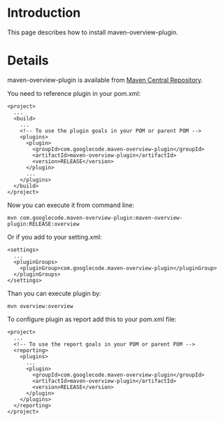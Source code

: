 # Introduction #

This page describes how to install maven-overview-plugin.


# Details #

maven-overview-plugin is available from [Maven Central Repository](http://repo1.maven.org/maven2/).

You need to reference plugin in your pom.xml:
```
<project>
  ...
  <build>
    ...
    <!-- To use the plugin goals in your POM or parent POM -->
    <plugins>
      <plugin>
        <groupId>com.googlecode.maven-overview-plugin</groupId>
        <artifactId>maven-overview-plugin</artifactId>
        <version>RELEASE</version>
      </plugin>
      ...
    </plugins>
  </build>
</project>
```

Now you can execute it from command line:
```
mvn com.googlecode.maven-overview-plugin:maven-overview-plugin:RELEASE:overview
```
Or if you add to your setting.xml:
```
<settings>
  ...
  <pluginGroups>
    <pluginGroup>com.googlecode.maven-overview-plugin</pluginGroup>
  </pluginGroups>
</settings>
```
Than you can execute plugin by:
```
mvn overview:overview
```

To configure plugin as report add this to your pom.xml file:
```
<project>
  ...
  <!-- To use the report goals in your POM or parent POM -->
  <reporting>
    <plugins>
      ...
      <plugin>
        <groupId>com.googlecode.maven-overview-plugin</groupId>
        <artifactId>maven-overview-plugin</artifactId>
        <version>RELEASE</version>
      </plugin>
    </plugins>
  </reporting>
</project>
```